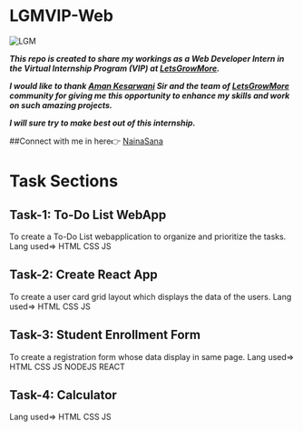 # LGMVIP-Web

![LGM](https://user-images.githubusercontent.com/104092313/218981634-51be5bb7-5d19-4c1c-85d9-7575eb5ae600.jpeg)

***This repo is created to share my workings as a Web Developer Intern in the Virtual Internship Program (VIP) at [LetsGrowMore](letsgrowmore.io).***

***I would like to thank [Aman Kesarwani](AmanKesarwani.io) Sir and the team of [LetsGrowMore](letsgrowmore.io) community for giving me this opportunity to enhance my skills and work on such amazing projects.***

***I will sure try to make best out of this internship.***

##Connect with me in here👉 [NainaSana](https://www.linkedin.com/in/nainasana-shaik/)


# Task Sections

## Task-1: To-Do List WebApp
To create a To-Do List webapplication to organize and prioritize the tasks.
Lang used=> HTML CSS JS

## Task-2: Create React App
To create a user card grid layout which displays the data of the users.
Lang used=> HTML CSS JS

## Task-3: Student Enrollment Form
To create a registration form whose data display in same page.
Lang used=> HTML CSS JS NODEJS REACT

## Task-4: Calculator
Lang used=> HTML CSS JS 


